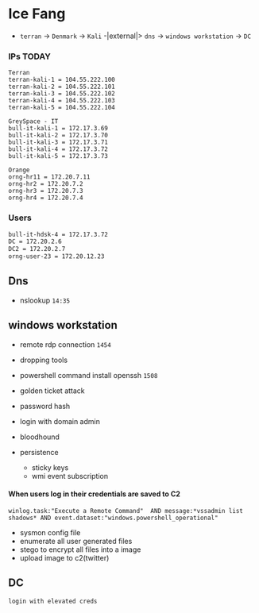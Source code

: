 # Ice Fang

- `terran` -> `Denmark` -> `Kali` -|external|> `dns` -> `windows workstation` -> `DC`

### IPs TODAY

```
Terran
terran-kali-1 = 104.55.222.100
terran-kali-2 = 104.55.222.101
terran-kali-3 = 104.55.222.102
terran-kali-4 = 104.55.222.103
terran-kali-5 = 104.55.222.104

GreySpace - IT
bull-it-kali-1 = 172.17.3.69
bull-it-kali-2 = 172.17.3.70
bull-it-kali-3 = 172.17.3.71
bull-it-kali-4 = 172.17.3.72
bull-it-kali-5 = 172.17.3.73

Orange
orng-hr11 = 172.20.7.11
orng-hr2 = 172.20.7.2
orng-hr3 = 172.20.7.3
orng-hr4 = 172.20.7.4
```

### Users

```bash
bull-it-hdsk-4 = 172.17.3.72
DC = 172.20.2.6
DC2 = 172.20.2.7
orng-user-23 = 172.20.12.23
```

## Dns

- nslookup `14:35`

## windows workstation

- remote rdp connection `1454`

- dropping tools

- powershell command install openssh `1508`




- golden ticket attack
- password hash
- login with domain admin

- bloodhound

- persistence
  - sticky keys
  - wmi event subscription

#### When users log in their credentials are saved to C2

```kql
winlog.task:"Execute a Remote Command"  AND message:*vssadmin list shadows* AND event.dataset:"windows.powershell_operational" 
```

- sysmon config file
- enumerate all user generated files
- stego to encrypt all files into a image
- upload image to c2(twitter)

## DC

`login with elevated creds`
